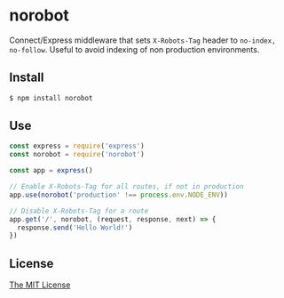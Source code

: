 # norobot

Connect/Express middleware that sets `X-Robots-Tag` header to `no-index, no-follow`. Useful to avoid indexing of non production environments.

## Install

```bash
$ npm install norobot
```

## Use

```javascript
const express = require('express')
const norobot = require('norobot')

const app = express()

// Enable X-Robots-Tag for all routes, if not in production
app.use(norobot('production' !== process.env.NODE_ENV))

// Disable X-Robots-Tag for a route
app.get('/', norobot, (request, response, next) => {
  response.send('Hello World!')
})
```

## License

[The MIT License](./LICENSE)
